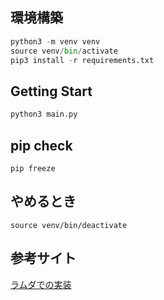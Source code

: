 ## 環境構築
```python
python3 -m venv venv
source venv/bin/activate
pip3 install -r requirements.txt
```
## Getting Start

```python
python3 main.py
```

## pip check
```
pip freeze
```
## やめるとき
```
source venv/bin/deactivate
```

## 参考サイト
[ラムダでの実装](https://qiita.com/Shinkijigyo_no_Hitsuji/items/cedd1825e5437663d3ce)